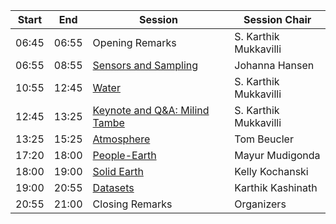 | Start | End | Session | Session Chair | 
| ---- | ---- | --------- | ---------------- |  
| 06:45 | 06:55 |  Opening Remarks | S. Karthik Mukkavilli | 
| 06:55 | 08:55 | [Sensors and Sampling](https://ai4earthscience.github.io/neurips-2020-workshop/sessions/sensors.html) | Johanna Hansen |  | 08:55 | 10:55 | [Ecology](https://ai4earthscience.github.io/neurips-2020-workshop/sessions/ecology.html) | Natasha Dudek |   
| 10:55 | 12:45 | [Water](https://ai4earthscience.github.io/neurips-2020-workshop/sessions/water.md) | S. Karthik Mukkavilli |   
| 12:45 | 13:25 | [Keynote and Q&A: Milind Tambe](https://ai4earthscience.github.io/neurips-2020-workshop/sessions/milind.html) | S. Karthik Mukkavilli |   
| 13:25 | 15:25 | [Atmosphere](https://ai4earthscience.github.io/neurips-2020-workshop/sessions/atmosphere.html) | Tom Beucler | | 15:25 | 17:20 | [Simulations, Physics-guided, and ML Theory](https://ai4earthscience.github.io/neurips-2020-workshop/sessions/theory.html) | Karthik Kashinath |  
| 17:20 | 18:00 | [People-Earth](https://ai4earthscience.github.io/neurips-2020-workshop/sessions/people.html) | Mayur Mudigonda | 
| 18:00 | 19:00 | [Solid Earth](https://ai4earthscience.github.io/neurips-2020-workshop/sessions/earth.html) | Kelly Kochanski | 
| 19:00 | 20:55 | [Datasets](https://ai4earthscience.github.io/neurips-2020-workshop/sessions/datasets.html) | Karthik Kashinath | 
| 20:55 | 21:00 | Closing Remarks | Organizers | 




